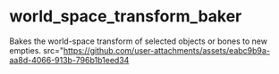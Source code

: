 # world_space_transform_baker
Bakes the world-space transform of selected objects or bones to new empties.
src="https://github.com/user-attachments/assets/eabc9b9a-aa8d-4066-913b-796b1b1eed34

